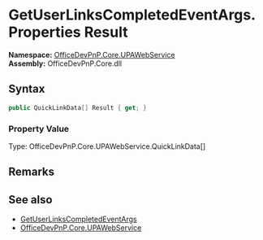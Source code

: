# GetUserLinksCompletedEventArgs.Properties Result
  

**Namespace:** [OfficeDevPnP.Core.UPAWebService](OfficeDevPnP.Core.UPAWebService.md)  
**Assembly:** OfficeDevPnP.Core.dll  
## Syntax
```C#
public QuickLinkData[] Result { get; }
```

### Property Value
Type: OfficeDevPnP.Core.UPAWebService.QuickLinkData[]  

## Remarks 

## See also
- [GetUserLinksCompletedEventArgs](OfficeDevPnP.Core.UPAWebService.GetUserLinksCompletedEventArgs.md) 
- [OfficeDevPnP.Core.UPAWebService](OfficeDevPnP.Core.UPAWebService.md)
